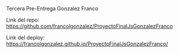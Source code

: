 Tercera Pre-Entrega Gonzalez Franco

Link del repo: https://github.com/francolgonzalez/ProyectoFinalJsGonzalezFranco

Link del deploy: https://francolgonzalez.github.io/ProyectoFinalJsGonzalezFranco/

